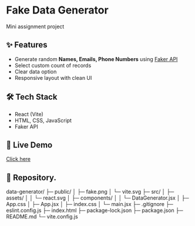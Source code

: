 # Fake Data Generator

Mini assignment project

## ✨ Features
- Generate random **Names, Emails, Phone Numbers** using [Faker API](https://fakerapi.it/)
- Select custom count of records
- Clear data option
- Responsive layout with clean UI

## 🛠️ Tech Stack
- React (Vite)
- HTML, CSS, JavaScript
- Faker API

## 🚀 Live Demo
[Click here](https://<your-vercel>.vercel.app)

## 📂 Repository.
data-generator/
├─ public/
│  ├─ fake.png
│  └─ vite.svg
├─ src/
│  ├─ assets/
│  │  └─ react.svg
│  ├─ components/
│  │  └─ DataGenerator.jsx
│  ├─ App.css
│  ├─ App.jsx
│  ├─ index.css
│  └─ main.jsx
├─ .gitignore
├─ eslint.config.js
├─ index.html
├─ package-lock.json
├─ package.json
├─ README.md
└─ vite.config.js



